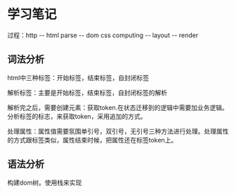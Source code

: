 # 学习笔记

过程：http -- html parse -- dom css computing -- layout -- render

## 词法分析

html中三种标签：开始标签，结束标签，自封闭标签

解析标签：主要是开始标签，结束标签，自封闭标签的解析

解析完之后，需要创建元素：获取token.在状态迁移到的逻辑中需要加业务逻辑。分析标签的标志，来获取token，采用追加的方式。

处理属性：属性值需要氛围单引号，双引号，无引号三种方法进行处理。处理属性的方式跟标签类似，属性结束时候，把属性还在标签token上。

## 语法分析

构建dom树。使用栈来实现

